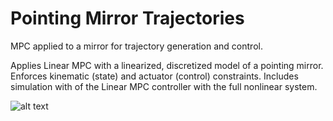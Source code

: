 # Pointing Mirror Trajectories
MPC applied to a mirror for trajectory generation and control.

Applies Linear MPC with a linearized, discretized model of a pointing mirror. Enforces kinematic (state) and actuator (control) constraints. Includes simulation with of the Linear MPC controller with the full nonlinear system.

![alt text]([https://github.com/[username]/[reponame]/blob/[branch]/image.jpg](https://github.com/kevin-troy/pointing_mirror_trajectories/blob/main/spiral_trajectory.PNG)?raw=true)

